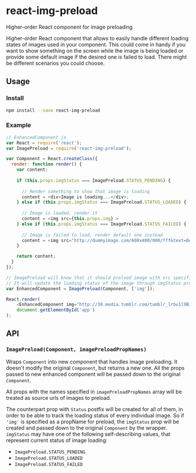 # react-img-preload
Higher-order React component for image preloading

Higher-order React component that allows to easily handle different loading states of images used in your component.
This could come in handy if you want to show something on the screen while the image is being loaded
or provide some default image if the desired one is failed to load. There might be different scenarios you could choose.
 
## Usage

### Install 

```sh
npm install --save react-img-preload
```

### Example

```js
// EnhancedComponent.js
var React = require('react');
var ImagePreload = require('react-img-preload');

var Component = React.createClass({
  render: function render() {
    var content;
    
    if (this.props.imgStatus === ImagePreload.STATUS_PENDING) {
    
      // Render something to show that image is loading
      content = <div>Image is loading...</div>;
    } else if (this.props.imgStatus === ImagePreload.STATUS_LOADED) {
    
      // Image is loaded, render it
      content = <img src={this.props.img} >
    } else if (this.props.imgStatus === ImagePreload.STATUS_FAILED) {
    
      // Image is failed to load, render default one instead
      content = <img src="http://dummyimage.com/600x400/000/fff&text=Default+image">
    }

    return content;
  }
});

// ImagePreload will know that it should preload image with src specified via "img" prop.
// It will update the loading status of the image through imgStatus prop.
var EnhancedComponent = ImagePreload(Component, ['img']);

React.render(
    <EnhancedComponent img="http://38.media.tumblr.com/tumblr_lrbu1l9BJk1qgzxcao1_250.gif"/>,
    document.getElementById('app')
);
```

## API

### `ImagePreload(Component, imagePreloadPropNames)`
Wraps `Component` into new component that handles image preloading.
It doesn't modify the original `Component`, but returns a new one.
All the props passed to new enhanced component will be passed down to the original `Component`.

All props with the names specified in `imagePreloadPropNames` array will be treated as source urls of images to preload.

The counterpart prop with `Status` postfix will be created for all of them, in order to be able to track the loading status of every individual image. So if `'img'` is specified as a propName for preload, the `imgStatus` prop will be created and passed down to the original `Component` by the wrapper.  
`imgStatus` may have one of the following self-describing values, that represent current status of image loading:

- `ImagePreload.STATUS_PENDING`
- `ImagePreload.STATUS_LOADED`
- `ImagePreload.STATUS_FAILED`
